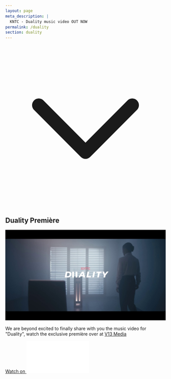 ```yaml
---
layout: page
meta_description: |
  KNTC - Duality music video OUT NOW
permalink: /duality
section: duality
---
```


<div class="relative h-screen bg-fixed bg-cover bg-center flex flex-col justify-center" style="background-image: url(assets/images/duality-premiere.jpg)">
  <div class="absolute top-0 left-0 right-0 bottom-0 w-full h-full bg-black opacity-30"></div>
  <div class="absolute text-white mx-auto pb-5 w-full flex justify-center bottom-0">
    <svg xmlns="http://www.w3.org/2000/svg" class="h-12 animate-bounce" fill="none" viewBox="0 0 24 24" stroke="currentColor">
      <path stroke-linecap="round" stroke-linejoin="round" stroke-width="2" d="M19 9l-7 7-7-7" />
    </svg>
  </div>
</div>

<div class="text-white anim--cascad" data-animate="" id="duality">
  <div class="py-16 bg-fixed bg-cover bg-center lg:py-32" style="background-image: url(assets/images/bg-duality.jpg)">
    <div class="w-11/12 max-w-2xl mx-auto">
      <h2 class="text-center mb-5 anim-fade-up">Duality Première</h2>
      <a href="https://v13.net/2021/06/kntc-reach-a-new-level-of-catharsis-with-their-duality-music-video-premiere/" class="block anim-fade-up">
        <img src="assets/images/duality-thumbnail.jpg" alt="Duality - OUT NOW" class="shadow-xl mb-5" loading="lazy">
      </a>
      <div class="flex mb-5 anim-fade-up">
        <p>
          We are beyond excited to finally share with you the music video for "Duality", watch the exclusive première over at <a href="https://v13.net/2021/06/kntc-reach-a-new-level-of-catharsis-with-their-duality-music-video-premiere/">V13 Media</a>
        </p>
      </div>
      <div class="text-center anim-fade-up">
        <a href="https://v13.net/2021/06/kntc-reach-a-new-level-of-catharsis-with-their-duality-music-video-premiere/" class="inline-flex items-center px-6 py-4 text-lg font-bold uppercase rounded-lg shadow-sm text-white bg-red transition-colors duration-500 ease-smooth hover:bg-red-light hover:text-white focus:outline-none focus:ring-2 focus:ring-offset-2 focus:ring-red">
          <span>Watch on</span>
          <img src="assets/images/v13.png" alt="V13 logo" class="w-8 -mr-1 ml-3">
        </a>
      </div>
    </div>
  </div>
</div>

<div class="h-screen mb-12">
  <div class="h-full bg-fixed bg-cover bg-center flex flex-col justify-center" style="background-image: url(assets/images/car.jpg)">
</div>